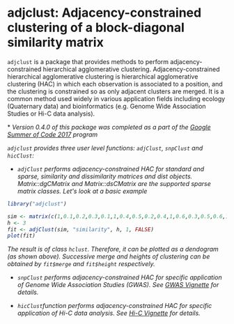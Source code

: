 # adjclust: Adjacency-constrained clustering of a block-diagonal similarity matrix

`adjclust` is a package that provides methods to perform adjacency-constrained hierarchical agglomerative clustering. Adjacency-constrained hierarchical agglomerative clustering is hierarchical agglomerative clustering (HAC) in which each observation is associated to a position, and the clustering is constrained so as only adjacent clusters are merged. It is a common method used widely in various application fields including ecology (Quaternary data) and bioinformatics (e.g. Genome Wide Association Studies or Hi-C data analysis).

*<em> *Version 0.4.0 of this package was completed as a part of the [Google Summer of Code 2017](https://summerofcode.withgoogle.com/projects/#4961904920363008) program*

`adjclust` provides three user level functions: `adjClust`, `snpClust` and `hicClust`:

- `adjClust` performs adjacency-constrained HAC for standard and sparse, similarity and dissimilarity matrices and dist objects. Matrix::dgCMatrix and Matrix::dsCMatrix are the supported sparse matrix classes. Let's look at a basic example

```r
library("adjclust")

sim <- matrix(c(1,0.1,0.2,0.3,0.1,1,0.4,0.5,0.2,0.4,1,0.6,0.3,0.5,0.6,1), nrow=4)
h <- 3
fit <- adjClust(sim, "similarity", h, 1, FALSE)
plot(fit)
```

The result is of class `hclust`. Therefore, it can be plotted as a dendogram (as shown above). Successive merge and heights of clustering can be obtained by `fit$merge` and `fit$height` respectively.

- `snpClust` performs adjacency-constrained HAC for specific application of Genome Wide Association Studies (GWAS). See [GWAS Vignette](vignettes/snpClust.Rmd) for details.

- `hicClust`function performs adjacency-constrained HAC for specific application of Hi-C data analysis. See [Hi-C Vignette](vignettes/hicClust.Rmd) for details.

